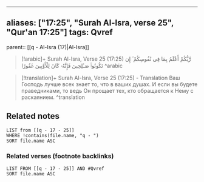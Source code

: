 
---
aliases: ["17:25", "Surah Al-Isra, verse 25", "Qur'an 17:25"]
tags: Qvref
---

parent:: [[q - Al-Isra (17)|Al-Isra]]

> [!arabic]+ Surah Al-Isra, Verse 25 (17:25)
> <span class="quran-arabic">رَّبُّكُمْ أَعْلَمُ بِمَا فِى نُفُوسِكُمْ ۚ إِن تَكُونُوا۟ صَـٰلِحِينَ فَإِنَّهُۥ كَانَ لِلْأَوَّٰبِينَ غَفُورًا</span>
^arabic

> [!translation]+ Surah Al-Isra, Verse 25 (17:25) - Translation
> Ваш Господь лучше всех знает то, что в ваших душах. И если вы будете праведниками, то ведь Он прощает тех, кто обращается к Нему с раскаянием.
^translation



## Related notes
```dataview
LIST from [[q - 17 - 25]]
WHERE !contains(file.name, "q - ")
SORT file.name ASC
```

### Related verses (footnote backlinks)
```dataview
LIST FROM [[q - 17 - 25]] AND #Qvref
SORT file.name ASC
```

